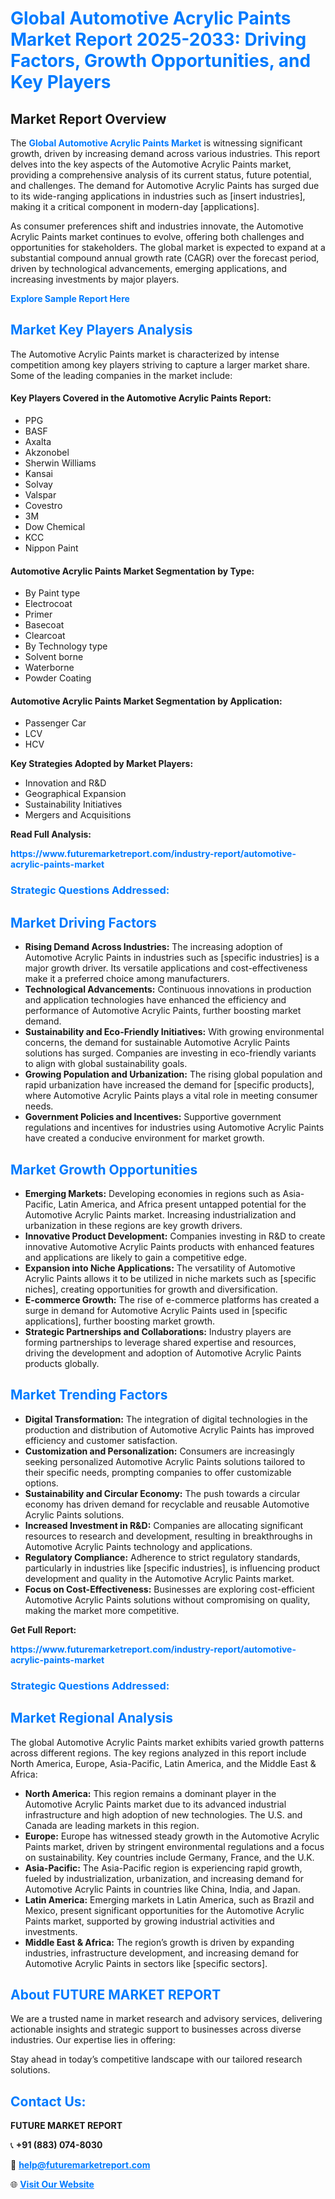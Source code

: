 <h1 style="color: #007BFF;">Global Automotive Acrylic Paints Market Report 2025-2033: Driving Factors, Growth Opportunities, and Key Players</h1>

<section id="overview">
<h2>Market Report Overview</h2>
<p>The <a href="https://www.futuremarketreport.com/industry-report/automotive-acrylic-paints-market" style="color: #007BFF; text-decoration: none;"><strong>Global Automotive Acrylic Paints Market</strong></a> is witnessing significant growth, driven by increasing demand across various industries. This report delves into the key aspects of the Automotive Acrylic Paints market, providing a comprehensive analysis of its current status, future potential, and challenges. The demand for Automotive Acrylic Paints has surged due to its wide-ranging applications in industries such as [insert industries], making it a critical component in modern-day [applications].</p>
<p>As consumer preferences shift and industries innovate, the Automotive Acrylic Paints market continues to evolve, offering both challenges and opportunities for stakeholders. The global market is expected to expand at a substantial compound annual growth rate (CAGR) over the forecast period, driven by technological advancements, emerging applications, and increasing investments by major players.</p>
</section>

<section id="overview">
<p><a href="https://www.futuremarketreport.com/request-sample/reportId=103431" style="color: #007BFF; text-decoration: none;"><strong>Explore Sample Report Here</strong></a></p>
</section>

<section id="key-players">
<h2 style="color: #007BFF;">Market Key Players Analysis</h2>
<p>The Automotive Acrylic Paints market is characterized by intense competition among key players striving to capture a larger market share. Some of the leading companies in the market include:</p>
<h4>Key Players Covered in the Automotive Acrylic Paints Report:</h4>
<ul><li>PPG</li><li>BASF</li><li>Axalta</li><li>Akzonobel</li><li>Sherwin Williams</li><li>Kansai</li><li>Solvay</li><li>Valspar</li><li>Covestro</li><li>3M</li><li>Dow Chemical</li><li>KCC</li><li>Nippon Paint</li></ul>
<h4>Automotive Acrylic Paints Market Segmentation by Type:</h4>
<ul><li>By Paint type</li><li>Electrocoat</li><li>Primer</li><li>Basecoat</li><li>Clearcoat</li><li>By Technology type</li><li>Solvent borne</li><li>Waterborne</li><li>Powder Coating</li></ul>

<h4>Automotive Acrylic Paints Market Segmentation by Application:</h4>
<ul><li>Passenger Car</li><li>LCV</li><li>HCV</li></ul>
<p><strong>Key Strategies Adopted by Market Players:</strong></p>
<ul>
<li>Innovation and R&D</li>
<li>Geographical Expansion</li>
<li>Sustainability Initiatives</li>
<li>Mergers and Acquisitions</li>
</ul>
</section>

<section>
<p><strong>Read Full Analysis: </strong></p><a href="https://www.futuremarketreport.com/industry-report/automotive-acrylic-paints-market" style="color: #007BFF; text-decoration: none;"><strong>https://www.futuremarketreport.com/industry-report/automotive-acrylic-paints-market</strong></a>
<h3 style="color: #007BFF;">Strategic Questions Addressed:</h3>
</section>

<section id="driving-factors">
<h2 style="color: #007BFF;">Market Driving Factors</h2>
<ul>
<li><strong>Rising Demand Across Industries:</strong> The increasing adoption of Automotive Acrylic Paints in industries such as [specific industries] is a major growth driver. Its versatile applications and cost-effectiveness make it a preferred choice among manufacturers.</li>
<li><strong>Technological Advancements:</strong> Continuous innovations in production and application technologies have enhanced the efficiency and performance of Automotive Acrylic Paints, further boosting market demand.</li>
<li><strong>Sustainability and Eco-Friendly Initiatives:</strong> With growing environmental concerns, the demand for sustainable Automotive Acrylic Paints solutions has surged. Companies are investing in eco-friendly variants to align with global sustainability goals.</li>
<li><strong>Growing Population and Urbanization:</strong> The rising global population and rapid urbanization have increased the demand for [specific products], where Automotive Acrylic Paints plays a vital role in meeting consumer needs.</li>
<li><strong>Government Policies and Incentives:</strong> Supportive government regulations and incentives for industries using Automotive Acrylic Paints have created a conducive environment for market growth.</li>
</ul>
</section>

<section id="growth-opportunities">
<h2 style="color: #007BFF;">Market Growth Opportunities</h2>
<ul>
<li><strong>Emerging Markets:</strong> Developing economies in regions such as Asia-Pacific, Latin America, and Africa present untapped potential for the Automotive Acrylic Paints market. Increasing industrialization and urbanization in these regions are key growth drivers.</li>
<li><strong>Innovative Product Development:</strong> Companies investing in R&D to create innovative Automotive Acrylic Paints products with enhanced features and applications are likely to gain a competitive edge.</li>
<li><strong>Expansion into Niche Applications:</strong> The versatility of Automotive Acrylic Paints allows it to be utilized in niche markets such as [specific niches], creating opportunities for growth and diversification.</li>
<li><strong>E-commerce Growth:</strong> The rise of e-commerce platforms has created a surge in demand for Automotive Acrylic Paints used in [specific applications], further boosting market growth.</li>
<li><strong>Strategic Partnerships and Collaborations:</strong> Industry players are forming partnerships to leverage shared expertise and resources, driving the development and adoption of Automotive Acrylic Paints products globally.</li>
</ul>
</section>

<section id="trending-factors">
<h2 style="color: #007BFF;">Market Trending Factors</h2>
<ul>
<li><strong>Digital Transformation:</strong> The integration of digital technologies in the production and distribution of Automotive Acrylic Paints has improved efficiency and customer satisfaction.</li>
<li><strong>Customization and Personalization:</strong> Consumers are increasingly seeking personalized Automotive Acrylic Paints solutions tailored to their specific needs, prompting companies to offer customizable options.</li>
<li><strong>Sustainability and Circular Economy:</strong> The push towards a circular economy has driven demand for recyclable and reusable Automotive Acrylic Paints solutions.</li>
<li><strong>Increased Investment in R&D:</strong> Companies are allocating significant resources to research and development, resulting in breakthroughs in Automotive Acrylic Paints technology and applications.</li>
<li><strong>Regulatory Compliance:</strong> Adherence to strict regulatory standards, particularly in industries like [specific industries], is influencing product development and quality in the Automotive Acrylic Paints market.</li>
<li><strong>Focus on Cost-Effectiveness:</strong> Businesses are exploring cost-efficient Automotive Acrylic Paints solutions without compromising on quality, making the market more competitive.</li>
</ul>
</section>

<section>
<p><strong>Get Full Report: </strong></p><a href="https://www.futuremarketreport.com/industry-report/automotive-acrylic-paints-market" style="color: #007BFF; text-decoration: none;"><strong>https://www.futuremarketreport.com/industry-report/automotive-acrylic-paints-market</strong></a>
<h3 style="color: #007BFF;">Strategic Questions Addressed:</h3>
</section>


<section id="regional-analysis">
<h2 style="color: #007BFF;">Market Regional Analysis</h2>
<p>The global Automotive Acrylic Paints market exhibits varied growth patterns across different regions. The key regions analyzed in this report include North America, Europe, Asia-Pacific, Latin America, and the Middle East & Africa:</p>
<ul>
<li><strong>North America:</strong> This region remains a dominant player in the Automotive Acrylic Paints market due to its advanced industrial infrastructure and high adoption of new technologies. The U.S. and Canada are leading markets in this region.</li>
<li><strong>Europe:</strong> Europe has witnessed steady growth in the Automotive Acrylic Paints market, driven by stringent environmental regulations and a focus on sustainability. Key countries include Germany, France, and the U.K.</li>
<li><strong>Asia-Pacific:</strong> The Asia-Pacific region is experiencing rapid growth, fueled by industrialization, urbanization, and increasing demand for Automotive Acrylic Paints in countries like China, India, and Japan.</li>
<li><strong>Latin America:</strong> Emerging markets in Latin America, such as Brazil and Mexico, present significant opportunities for the Automotive Acrylic Paints market, supported by growing industrial activities and investments.</li>
<li><strong>Middle East & Africa:</strong> The region’s growth is driven by expanding industries, infrastructure development, and increasing demand for Automotive Acrylic Paints in sectors like [specific sectors].</li>
</ul>
</section>

<footer>
<h2 style="color: #007BFF;">About FUTURE MARKET REPORT</h2>
<p>We are a trusted name in market research and advisory services, delivering actionable insights and strategic support to businesses across diverse industries. Our expertise lies in offering:</p>

<p>Stay ahead in today’s competitive landscape with our tailored research solutions.</p>

<h2 style="color: #007BFF;">Contact Us:</h2>
<p><strong>FUTURE MARKET REPORT</strong></p>
<p>📞 <strong>+91 (883) 074-8030</strong></p>
<p>📧 <strong><a href="mailto:help@futuremarketreport.com" style="color: #007BFF;">help@futuremarketreport.com</a></strong></p>
<p>🌐 <strong><a href="https://www.futuremarketreport.com/" style="color: #007BFF;">Visit Our Website</a></strong></p>
</footer>